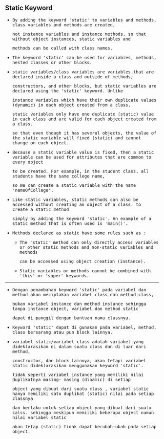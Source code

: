 ## Static Keyword

- <samp>By adding the keyword 'static' to variables and methods, class variables and methods are created,</samp> 
  
  <samp>not instance variables and instance methods, so that without object instances, static variables and</samp> 
  
  <samp>methods can be called with class names.</samp>
  
- <samp>The keyword 'static' can be used for variables, methods, nested classes or other blocks.<samp>
  
- <samp>static variables/class variables are variables that are declared inside a class and outside of methods,</samp> 
  
  <samp>constructors, and other blocks, but static variables are declared using the 'static' keyword. Unlike</samp>  
  
  <samp>instance variables which have their own duplicate values (dynamic) in each object created from a class,</samp>  
  
  <samp>static variables only have one duplicate (static) value in each class and are valid for each object created from a class.</samp>  
  
  <samp>so that even though it has several objects, the value of the static variable will fixed (static) and cannot change on each object.</samp>
  
- <samp>Because a static variable value is fixed, then a static variable can be used for attributes that are common to every object</samp>
  
  <samp>to be created. For example, in the student class, all students have the same college name,</samp> 
    
  <samp>so We can create a static variable with the name 'nameOfCollege'.</samp>

- <samp>Like static variables, static methods can also be accessed without creating an object of a class. to create a static method</samp>  
  
  <samp>simply by adding the keyword 'static'. An example of a static method that is often used is 'main()'.</samp>
  
- <samp>Methods declared as static have some rules such as :</samp>
  
  - <samp>The 'static' method can only directly access variables or other static methods and non-static variables and methods</samp> 

    <samp>can be accessed using object creation (instance).</samp>

  - <samp>Static variables or methods cannot be combined with 'this' or 'super' keywords.</samp>
  
---
  
- <samp>Dengan penambahan keyword 'static' pada variabel dan method akan meciptakan variabel class dan method class,</samp> 
  
  <samp>bukan variabel instance dan method instance sehingga tanpa instance object, variabel dan method static</samp> 
    
  <samp>dapat di panggil dengan bantuan nama classnya.</samp>
  
- <samp>Keyword 'static' dapat di gunakan pada variabel, method, class bersarang atau pun block lainnya.</samp>
  
- <samp>variabel static/variabel class adalah variabel yang dideklarasikan di dalam suatu class dan di luar dari method,</samp> 
  
  <samp>constructor, dan block lainnya, akan tetapi  variabel static dideklarasikan menggunakan keyword 'static'.</samp> 
  
  <samp>tidak seperti variabel instance yang memiliki nilai duplikatnya masing- masing (dinamic) di setiap</samp> 
  
  <samp>object yang dibuat dari suatu class , variabel static hanya memiliki satu duplikat (static) nilai pada setiap classnya</samp> 
  
  <samp>dan berlaku untuk setiap object yang dibuat dari suatu calss. sehingga meskipun memiliki beberapa object namun nilai variabel static</samp> 
  
  <samp>akan tetap (static) tidak dapat berubah-ubah pada setiap object.</samp>
